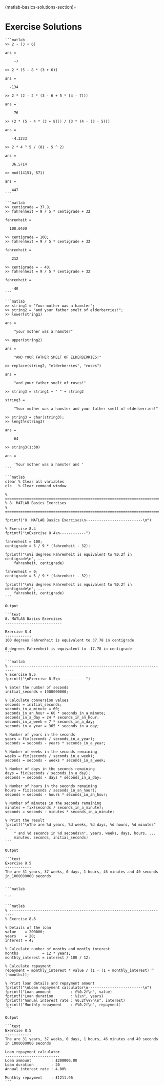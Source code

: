 (matlab-basics-solutions-section)=

# Exercise Solutions

````{solution} matlab-arithmetic-operations-ex
```matlab
>> 2 - (3 + 6)

ans =

    -7

>> 2 * (5 - 8 * (3 + 6))

ans =

  -134

>> 2 * (2 - 2 * (3 - 6 + 5 * (4 - 7)))

ans =

    76

>> (2 * (5 - 4 * (3 + 8))) / (3 * (4 - (3 - 5)))

ans =

   -4.3333

>> 2 * 4 ^ 5 / (81 - 5 ^ 2)

ans =

   36.5714

>> mod(14151, 571)

ans =

   447
```
````

````{solution} matlab-variables-ex
```matlab
>> centigrade = 37.8;
>> fahrenheit = 9 / 5 * centigrade + 32

fahrenheit =

  100.0400

>> centigrade = 100;
>> fahrenheit = 9 / 5 * centigrade + 32

fahrenheit =

   212

>> centigrade = - 40;
>> fahrenheit = 9 / 5 * centigrade + 32

fahrenheit =

   -40
```
````

````{solution} matlab-strings-ex
```matlab
>> string1 = "Your mother was a hamster";
>> string2 = "and your father smelt of elderberries!";
>> lower(string1)

ans = 

    "your mother was a hamster"

>> upper(string2)

ans = 

    "AND YOUR FATHER SMELT OF ELDERBERRIES!"

>> replace(string2, "elderberries", "roses")

ans = 

    "and your father smelt of roses!"

>> string3 = string1 + " " + string2

string3 = 

    "Your mother was a hamster and your father smelt of elderberries!"

>> string3 = char(string3);
>> length(string3)

ans =

    64

>> string3(1:30)

ans =

    'Your mother was a hamster and '
```
````

````{solution} matlab-programs-ex
```matlab
clear % Clear all variables
clc   % Clear command window

% =========================================================================
% 8. MATLAB Basics Exercises
% =========================================================================

fprintf("8. MATLAB Basics Exercises\n--------------------------\n")

% Exercise 8.4
fprintf("\nExercise 8.4\n------------")

fahrenheit = 100;
centigrade = 5 / 9 * (fahrenheit - 32);

fprintf("\n%i degrees Fahrenheit is equivalent to %0.2f in centigrade\n", ...
    fahrenheit, centigrade)

fahrenheit = 0;
centigrade = 5 / 9 * (fahrenheit - 32);

fprintf("\n%i degrees Fahrenheit is equivalent to %0.2f in centigrade\n", ...
    fahrenheit, centigrade)
```

Output

```text
8. MATLAB Basics Exercises
--------------------------

Exercise 8.4
------------
100 degrees Fahrenheit is equivalent to 37.78 in centigrade

0 degrees Fahrenheit is equivalent to -17.78 in centigrade
```
````

````{solution} matlab-printing-ex
```matlab
% ------------------------------------------------------------------------
% Exercise 8.5
fprintf("\nExercise 8.5\n------------")

% Enter the number of seconds
initial_seconds = 1000000000;

% Calculate conversion values
seconds = initial_seconds;
seconds_in_a_minute = 60;
seconds_in_an_hour = 60 * seconds_in_a_minute;
seconds_in_a_day = 24 * seconds_in_an_hour;
seconds_in_a_week = 7 * seconds_in_a_day;
seconds_in_a_year = 365 * seconds_in_a_day;

% Number of years in the seconds
years = fix(seconds / seconds_in_a_year);
seconds = seconds - years * seconds_in_a_year;

% Number of weeks in the seconds remaining
weeks = fix(seconds / seconds_in_a_week);
seconds = seconds - weeks * seconds_in_a_week;

% Number of days in the seconds remaining
days = fix(seconds / seconds_in_a_day);
seconds = seconds - days * seconds_in_a_day;

% Number of hours in the seconds remaining
hours = fix(seconds / seconds_in_an_hour);
seconds = seconds - hours * seconds_in_an_hour;

% Number of minutes in the seconds remaining
minutes = fix(seconds / seconds_in_a_minute);
seconds = seconds - minutes * seconds_in_a_minute;

% Print the result
fprintf("\nThe are %d years, %d weeks, %d days, %d hours, %d minutes" + ...
    " and %d seconds in %d seconds\n", years, weeks, days, hours, ...
    minutes, seconds, initial_seconds)
```

Output

```text
Exercise 8.5
------------
The are 31 years, 37 weeks, 0 days, 1 hours, 46 minutes and 40 seconds in 1000000000 seconds
```
````

````{solution} matlab-formatting-code-ex
```matlab

```
````

````{solution} matlab-formatting-code-ex
```matlab
% ------------------------------------------------------------------------
% Exercise 8.6

% Details of the loan
value    = 200000;
years    = 20;
interest = 4;

% Calculate number of months and montly interest
months           = 12 * years;
monthly_interest = interest / 100 / 12;

% Calculate repayment
repayment = monthly_interest * value / (1 - (1 + monthly_interest) ^ (-months));

% Print loan details and repayment amount
fprintf("\nLoan repayment calculator\n-------------------------\n")
fprintf("Loan ammount         : £%0.2f\n", value)
fprintf("Loan duration        : %i\n", years)
fprintf("Annual interest rate : %0.2f%%\n\n", interest)
fprintf("Monthly repayment    : £%0.2f\n", repayment)
```

Output

```text
Exercise 8.5
------------
The are 31 years, 37 weeks, 0 days, 1 hours, 46 minutes and 40 seconds in 1000000000 seconds

Loan repayment calculator
-------------------------
Loan ammount         : £200000.00
Loan duration        : 20
Annual interest rate : 4.00%

Monthly repayment    : £1211.96
```
````

